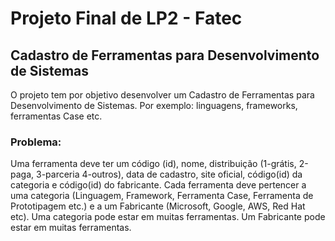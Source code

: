 # Projeto Final de LP2 - Fatec

## Cadastro de Ferramentas para Desenvolvimento de Sistemas

O projeto tem por objetivo desenvolver um Cadastro de Ferramentas para Desenvolvimento de
Sistemas. Por exemplo: linguagens, frameworks, ferramentas Case etc.

### Problema:

Uma ferramenta deve ter um código (id), nome, distribuição (1-grátis, 2-paga, 3-parceria 4-outros), data de cadastro, site oficial, código(id) da categoria e código(id) do fabricante. Cada ferramenta deve pertencer a uma categoria (Linguagem, Framework, Ferramenta Case, Ferramenta de Prototipagem etc.) e a um Fabricante (Microsoft, Google, AWS, Red Hat etc). Uma categoria pode estar em muitas ferramentas. Um Fabricante pode estar em muitas ferramentas.
